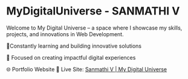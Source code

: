 # MyDigitalUniverse - SANMATHI V
Welcome to My Digital Universe – a space where I showcase my skills, projects, and innovations in Web Development.

🎯Constantly learning and building innovative solutions 

🎯 Focused on creating impactful digital experiences

🌐 Portfolio Website
🔗 Live Site: [Sanmathi V | My Digital Universe](https://sanmathiv.github.io/MyDigitalUniverse/)
